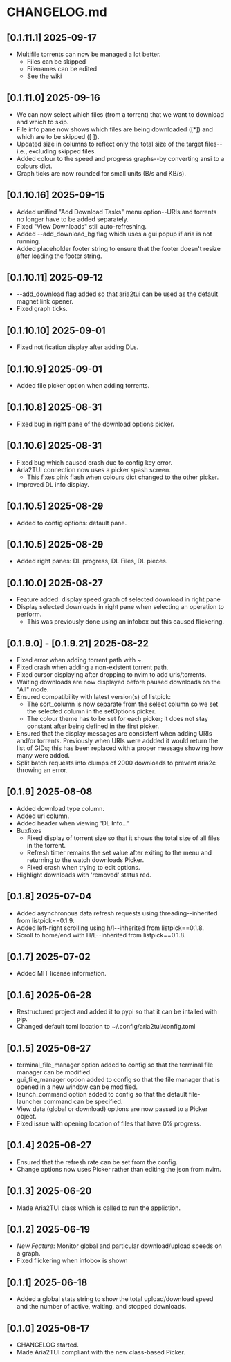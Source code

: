 # CHANGELOG.md

## [0.1.11.1] 2025-09-17

 - Multifile torrents can now be managed a lot better.
   - Files can be skipped
   - Filenames can be edited
   - See the wiki

## [0.1.11.0] 2025-09-16
 - We can now select which files (from a torrent) that we want to download and which to skip.
 - File info pane now shows which files are being downloaded ([*]) and which are to be skipped ([ ]).
 - Updated size in columns to reflect only the total size of the target files--i.e., excluding skipped files.
 - Added colour to the speed and progress graphs--by converting ansi to a colours dict.
 - Graph ticks are now rounded for small units (B/s and KB/s).

## [0.1.10.16] 2025-09-15
 - Added unified "Add Download Tasks" menu option--URIs and torrents no longer have to be added separately.
 - Fixed "View Downloads" still auto-refreshing.
 - Added --add_download_bg flag which uses a gui popup if aria is not running.
 - Added placeholder footer string to ensure that the footer doesn't resize after loading the footer string.

## [0.1.10.11] 2025-09-12
 - --add_download flag added so that aria2tui can be used as the default magnet link opener.
 - Fixed graph ticks.


## [0.1.10.10] 2025-09-01
 - Fixed notification display after adding DLs.

## [0.1.10.9] 2025-09-01
 - Added file picker option when adding torrents.

## [0.1.10.8] 2025-08-31
 - Fixed bug in right pane of the download options picker.

## [0.1.10.6] 2025-08-31
 - Fixed bug which caused crash due to config key error.
 - Aria2TUI connection now uses a picker spash screen.
   - This fixes pink flash when colours dict changed to the other picker.
 - Improved DL info display.

## [0.1.10.5] 2025-08-29
 - Added to config options: default pane.

## [0.1.10.5] 2025-08-29
 - Added right panes: DL progress, DL Files, DL pieces.

## [0.1.10.0] 2025-08-27
- Feature added: display speed graph of selected download in right pane
- Display selected downloads in right pane when selecting an operation to perform.
  - This was previously done using an infobox but this caused flickering.

## [0.1.9.0] - [0.1.9.21] 2025-08-22
- Fixed error when adding torrent path with ~.
- Fixed crash when adding a non-existent torrent path.
- Fixed cursor displaying after dropping to nvim to add uris/torrents.
- Waiting downloads are now displayed before paused downloads on the "All" mode.
- Ensured compatibility with latest version(s) of listpick:
  - The sort_column is now separate from the select column so we set the selected column in the setOptions picker.
  - The colour theme has to be set for each picker; it does not stay constant after being defined in the first picker.
- Ensured that the display messages are consistent when adding URIs and/or torrents. Previously when URIs were addded it would return the list of GIDs; this has been replaced with a proper message showing how many were added.
- Split batch requests into clumps of 2000 downloads to prevent aria2c throwing an error.

## [0.1.9] 2025-08-08
 - Added download type column.
 - Added uri column.
 - Added header when viewing 'DL Info...'
 - Buxfixes
   - Fixed display of torrent size so that it shows the total size of all files in the torrent.
   - Refresh timer remains the set value after exiting to the menu and returning to the watch downloads Picker.
   - Fixed crash when trying to edit options.
 - Highlight downloads with 'removed' status red.

## [0.1.8] 2025-07-04
 - Added asynchronous data refresh requests using threading--inherited from listpick==0.1.9.
 - Added left-right scrolling using h/l--inherited from listpick==0.1.8.
 - Scroll to home/end with H/L--inherited from listpick==0.1.8.

## [0.1.7] 2025-07-02
 - Added MIT license information.

## [0.1.6] 2025-06-28
 - Restructured project and added it to pypi so that it can be intalled with pip. 
 - Changed default toml location to ~/.config/aria2tui/config.toml

## [0.1.5] 2025-06-27
 - terminal_file_manager option added to config so that the terminal file manager can be modified.
 - gui_file_manager option added to config so that the file manager that is opened in a new window can be modified.
 - launch_command option added to config so that the default file-launcher command can be specified.
 - View data (global or download) options are now passed to a Picker object.
 - Fixed issue with opening location of files that have 0% progress.
 
## [0.1.4] 2025-06-27
 - Ensured that the refresh rate can be set from the config.
 - Change options now uses Picker rather than editing the json from nvim.

## [0.1.3] 2025-06-20
 - Made Aria2TUI class which is called to run the appliction.

## [0.1.2] 2025-06-19
 - *New Feature*: Monitor global and particular download/upload speeds on a graph.
 - Fixed flickering when infobox is shown


## [0.1.1] 2025-06-18
 - Added a global stats string to show the total upload/download speed and the number of active, waiting, and stopped downloads.

## [0.1.0] 2025-06-17
 - CHANGELOG started.
 - Made Aria2TUI compliant with the new class-based Picker.
